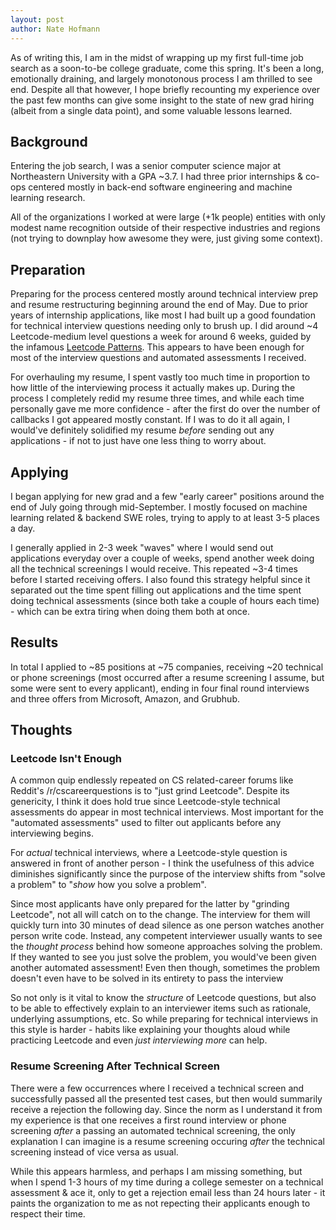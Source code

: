 ```yaml
---
layout: post
author: Nate Hofmann
---
```


As of writing this, I am in the midst of wrapping up my first full-time job search as a soon-to-be college graduate, come this spring. It's been a long, emotionally draining, and largely monotonous process I am thrilled to see end. Despite all that however, I hope briefly recounting my experience over the past few months can give some insight to the state of new grad hiring (albeit from a single data point), and some valuable lessons learned.

## Background

Entering the job search, I was a senior computer science major at Northeastern University with a GPA ~3.7. I had three prior internships & co-ops centered mostly in back-end software engineering and machine learning research. 

All of the organizations I worked at were large (+1k people) entities with only modest name recognition outside of their respective industries and regions (not trying to downplay how awesome they were, just giving some context).

## Preparation

Preparing for the process centered mostly around technical interview prep and resume restructuring beginning around the end of May. Due to prior years of internship applications, like most I had built up a good foundation for technical interview questions needing only to brush up. I did around ~4 Leetcode-medium level questions a week for around 6 weeks, guided by the infamous [Leetcode Patterns](https://seanprashad.com/leetcode-patterns/). This appears to have been enough for most of the interview questions and automated assessments I received.

For overhauling my resume, I spent vastly too much time in proportion to how little of the interviewing process it actually makes up. During the process I completely redid my resume three times, and while each time personally gave me more confidence - after the first do over the number of callbacks I got appeared mostly constant. If I was to do it all again, I would've definitely solidified my resume *before* sending out any applications - if not to just have one less thing to worry about.

## Applying

I began applying for new grad and a few "early career" positions around the end of July going through mid-September. I mostly focused on machine learning related & backend SWE roles, trying to apply to at least 3-5 places a day.

I generally applied in 2-3 week "waves" where I would send out  applications everyday over a couple of weeks, spend another week doing all the technical screenings I would receive. This repeated ~3-4 times before I started receiving offers. I also found this strategy helpful since it separated out the time spent filling out applications and the time spent doing technical assessments (since both take a couple of hours each time) - which can be extra tiring when doing them both at once.

## Results

In total I applied to ~85 positions at ~75 companies, receiving ~20 technical or phone screenings (most occurred after a resume screening I assume, but some were sent to every applicant), ending in four final round interviews and three offers from Microsoft, Amazon, and Grubhub.

## Thoughts

### Leetcode Isn't Enough

A common quip endlessly repeated on CS related-career forums like Reddit's /r/cscareerquestions is to "just grind Leetcode". Despite its genericity, I think it does hold true since Leetcode-style technical assessments do appear in most technical interviews. Most important for the "automated assessments" used to filter out applicants before any interviewing begins. 

For *actual* technical interviews, where a Leetcode-style question is answered in front of another person - I think the usefulness of this advice diminishes significantly since the purpose of the interview shifts from "solve a problem" to "*show* how you solve a problem". 

Since most applicants have only prepared for the latter by "grinding Leetcode", not all will catch on to the change. The interview for them will quickly turn into 30 minutes of dead silence as one person watches another person write code. Instead, any competent interviewer usually wants to see the *thought process* behind how someone approaches solving the problem. If they wanted to see you just solve the problem, you would've been given another automated assessment! Even then though, sometimes the problem doesn't even have to be solved in its entirety to pass the interview

So not only is it vital to know the *structure* of Leetcode questions, but also to be able to effectively explain to an interviewer items such as rationale, underlying assumptions, etc. So while preparing for technical interviews in this style is harder - habits like explaining your thoughts aloud while practicing Leetcode and even *just interviewing more* can help.

### Resume Screening After Technical Screen

There were a few occurrences where I received a technical screen and successfully passed all the presented test cases, but then would summarily receive a rejection the following day. Since the norm as I understand it from my experience is that one receives a first round interview or phone screening *after* a passing an automated technical screening, the only explanation I can imagine is a resume screening occuring *after* the technical screening instead of vice versa as usual. 

While this appears harmless, and perhaps I am missing something, but when I spend 1-3 hours of my time during a college semester on a technical assessment & ace it, only to get a rejection email less than 24 hours later - it paints the organization to me as not repecting their applicants enough to respect their time.
